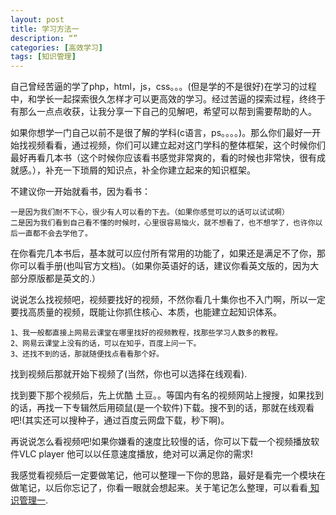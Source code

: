 ```yaml
---
layout: post
title: 学习方法一
description: “”
categories: [高效学习]
tags: [知识管理]
---
```



自己曾经苦逼的学了php，html，js，css。。。(但是学的不是很好)在学习的过程中，和学长一起探索很久怎样才可以更高效的学习。经过苦逼的探索过程，终终于有那么一点点收获，让我分享一下自己的见解吧，希望可以帮到需要帮助的人。

如果你想学一门自己以前不是很了解的学科(c语言，ps。。。。)。那么你们最好一开始找视频看看，通过视频，你们可以建立起对这门学科的整体框架，这个时候你们最好再看几本书（这个时候你应该看书感觉非常爽的，看的时候也非常快，很有成就感。），补充一下琐屑的知识点，补全你建立起来的知识框架。

不建议你一开始就看书，因为看书：

	一是因为我们耐不下心，很少有人可以看的下去。（如果你感觉可以的话可以试试啊）
	二是因为我们看到自己看不懂的时候时，心里很容易恼火，就不想看了，也不想学了，也许你以后一直都不会去学他了。

在你看完几本书后，基本就可以应付所有常用的功能了，如果还是满足不了你，那你可以看手册(也叫官方文档)。（如果你英语好的话，建议你看英文版的，因为大部分原版都是英文的.）

说说怎么找视频吧，视频要找好的视频，不然你看几十集你也不入门啊，所以一定要找高质量的视频，既能让你抓住核心、本质，也能建立起知识体系。

	1、我一般都直接上网易云课堂在哪里找好的视频教程，找那些学习人数多的教程。
	2、网易云课堂上没有的话，可以在知乎，百度上问一下。
	3、还找不到的话，那就随便找点看看那个好。

找到视频后那就开始下视频了(当然，你也可以选择在线观看).

找到要下那个视频后，先上优酷 土豆。。等国内有名的视频网站上搜搜，如果找到的话，再找一下专辑然后用硕鼠(是一个软件)下载。搜不到的话，那就在线观看吧!(其实还可以搜种子，通过百度云网盘下载，秒下啊)。

再说说怎么看视频吧!如果你嫌看的速度比较慢的话，你可以下载一个视频播放软件VLC player  他可以以任意速度播放，绝对可以满足你的需求!

我感觉看视频后一定要做笔记，他可以整理一下你的思路，最好是看完一个模块在做笔记，以后你忘记了，你看一眼就会想起来。关于笔记怎么整理，可以看看[ 知识管理一](http://http://xiaolong.info/2014/07/17/knowledge-mangaement/).
